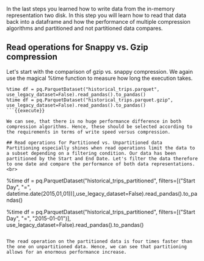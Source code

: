 In the last steps you learned how to write data from the in-memory representation two disk. In this step you will learn how to read that data back into a dataframe and how the performance of multiple compression algorithms and partitioned and not partitioned data compares.

## Read operations for Snappy vs. Gzip compression
Let's start with the comparison of gzip vs. snappy compression. We again use the magical %time function to measure how long the execution takes.

```
%time df = pq.ParquetDataset("historical_trips.parquet", use_legacy_dataset=False).read_pandas().to_pandas()
%time df = pq.ParquetDataset("historical_trips.parquet.gzip", use_legacy_dataset=False).read_pandas().to_pandas()
```{{execute}}

We can see, that there is no huge performance difference in both compression algorithms. Hence, these should be selected according to the requirements in terms of write speed versus compression.

## Read operations for Partitioned vs. Unpartitioned data
Partitioning especially shines when read operations limit the data to a subset depending on a filtering condition. Our data has been partitioned by the Start and End Date. Let's filter the data therefore to one date and compare the performance of both data representations.<br>

```
%time df = pq.ParquetDataset("historical_trips_partitioned", filters=[("Start Day", "=", datetime.date(2015,01,01))],use_legacy_dataset=False).read_pandas().to_pandas()

%time df = pq.ParquetDataset("historical_trips_partitioned", filters=[("Start Day", "=", "2015-01-01")], use_legacy_dataset=False).read_pandas().to_pandas()
```{{execute}}

The read operation on the partitioned data is four times faster than the one on unpartitioned data. Hence, we can see that partitioning allows for an enormous performance increase.